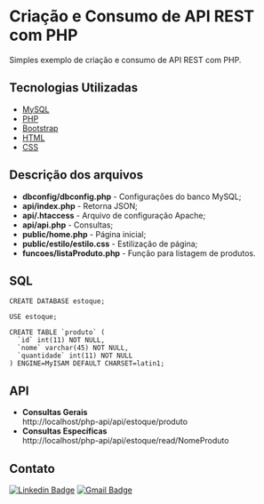 # Criação e Consumo de API REST com PHP

Simples exemplo de criação e consumo de API REST com PHP.

<h2> Tecnologias Utilizadas </h2>

- [MySQL](https://www.mysql.com/)
- [PHP](https://www.php.net/)
- [Bootstrap](https://getbootstrap.com/)
- [HTML](https://developer.mozilla.org/pt-BR/docs/Web/HTML)
- [CSS](https://devdocs.io/css/)

<h2> Descrição dos arquivos </h2>
<ul>
  <li><b>dbconfig/dbconfig.php</b> - Configurações do banco MySQL;</li>
  <li><b>api/index.php</b> - Retorna JSON;</li>
  <li><b>api/.htaccess</b> - Arquivo de configuração Apache;</li>
  <li><b>api/api.php</b> - Consultas;</li>
  <li><b>public/home.php</b> - Página inicial;</li>
  <li><b>public/estilo/estilo.css</b> - Estilização de página;</li>
  <li><b>funcoes/listaProduto.php</b> - Função para listagem de produtos.</li>
</ul>


<h2> SQL </h2>

```
CREATE DATABASE estoque;

USE estoque;

CREATE TABLE `produto` (
  `id` int(11) NOT NULL,
  `nome` varchar(45) NOT NULL,
  `quantidade` int(11) NOT NULL
) ENGINE=MyISAM DEFAULT CHARSET=latin1;
```

<h2> API </h2>
<ul>
  <li><b>Consultas Gerais</b></li>
  http://localhost/php-api/api/estoque/produto
  <li><b>Consultas Específicas</b></li>
  http://localhost/php-api/api/estoque/read/NomeProduto
</ul>

<h2> Contato </h2>

[![Linkedin Badge](https://img.shields.io/badge/-Otávio-blue?style=flat-square&logo=Linkedin&logoColor=white&link=https://www.linkedin.com/in/otaviosilva22/)](https://www.linkedin.com/in/otaviosilva22/)
[![Gmail Badge](https://img.shields.io/badge/-otavio.ssilva22@gmail.com-c14438?style=flat-square&logo=Gmail&logoColor=white&link=mailto:otavio.ssilva22@gmail.com)](mailto:otavio.ssilva22@gmail.com)
